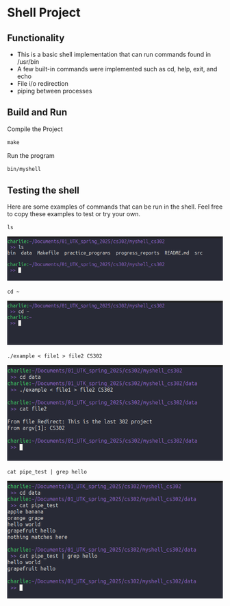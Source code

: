 # Shell Project

## Functionality

  - This is a basic shell implementation that can run commands found in /usr/bin 
  - A few built-in commands were implemented such as cd, help, exit, and echo
  - File i/o redirection
  - piping between processes 

## Build and Run 
  
Compile the Project
  
``` Makefile
make
```

Run the program

``` Bash 
bin/myshell
```

## Testing the shell

  Here are some examples of commands that can be run in the shell. Feel free to copy these examples to test or try your own.

  ``` SHELL 
ls
```

![Alt text](data/photos/ls.png)

```SHELL
cd ~
```
![Alt text](data/photos/cd.png)

```SHELL
./example < file1 > file2 CS302
```
![Alt text](data/photos/redirection.png)

```SHELL
cat pipe_test | grep hello
```
![Alt text](data/photos/piping.png)

